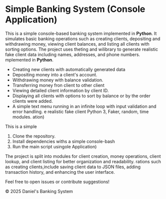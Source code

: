 # Simple Banking System (Console Application)

This is a simple console-based banking system implemented in **Python**. It simulates basic banking operations such as creating clients, depositing and withdrawing money, viewing client balances, and listing all clients with sorting options. The project uses theting and wilibrary to generate realistic fake client data including names, addresses, and phone numbers.
mplemented in **Python**. 
- Creating new clients with automatically generated data
- Depositing money into a client's account.
- Withdrawing money with balance validation.
- Transferring money fron client to other client 
- Viewing detailed client information by client ID.
- Displaying all clients with options to sort by balance or by the order clients were added.
- A simple text menu running in an infinite loop with input validation and error handling.
e realistic fake client Python 3, Faker, random, time modules.
ation)

This is a simple 
1. Clone the repository.
2. Install dependencies withs a simple console-bash
3. Run the main script usingole Application)



The project is split into modules for client creation, money operations, client lookup, and client listing for better organization and readability.
rations such as creating clients,include saving client data to JSON files, adding transaction history, and enhancing the user interface.

Feel free to open issues or contribute suggestions!

© 2025 Daniel's Banking System
